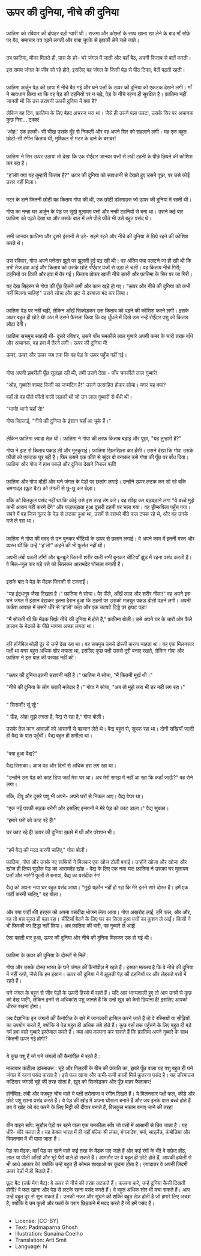# ऊपर की दुनिया, नीचे की दुनिया

##
फ़ातिमा को रविवार की दोपहर बड़ी प्यारी थी। राजमा और कोफ़्तों के साथ खाना खा लेने के बाद माँ सोफ़े पर बैठ, समाचार पत्र पढ़ने लगती और बाबा चुपके से झपकी लेने चले जाते।

##
तब फ़ातिमा, मौका मिलते ही, पास के हरे- भरे जंगल में जाती और वहाँ बैठ, अपनी किताब से बातें करती।

इस समय जंगल के जीव सो रहे होते, इसलिए वह जंगल के किसी पेड़ से पीठ टिका, बैठी पढ़ती रहती।

##
फ़ातिमा अर्जुन पेड़ की छाया में नीचे बैठ गई और घने पत्तों के ऊपर की दुनिया को एकटक देखने लगी। माँ ने सावधान किया था कि वह पेड़ की टहनियों पर न चढ़े, पेड़ के नीचे रहना ही सुरक्षित है। फ़ातिमा नहीं जानती थी कि उस डरावनी ऊपरी दुनिया में क्या है?

लेकिन वह दिन, फ़ातिमा के लिए बेहद अचरज भरा था। जैसे ही उसने पन्ना पलटा, उसके सिर पर अचानक कुछ गिरा... ट्क्क!

'ओह!' एक हल्की- सी चीख उसके मुँह से निकली और वह अपने सिर को सहलाने लगी। यह एक बहुत छोटी-सी रंगीन किताब थी, मुश्किल से मटर के दाने के बराबर!

##
फ़ातिमा ने सिर ऊपर उठाया तो  देखा कि एक रोएँदार जानवर पत्तों से लदी टहनी के पीछे छिपने की कोशिश कर रहा है।

"ह’लो! क्या यह तुम्हारी किताब है?" ऊपर की दुनिया को सावधानी से देखते हुए उसने पूछा, पर उसे कोई उत्तर नहीं मिला।

##
मटर के दाने जितनी छोटी यह किताब गोपा की थी, एक छोटी डॉरमाउस जो ऊपर की दुनिया में रहती थी।

गोपा का नन्हा घर अर्जुन के पेड़ पर सूखे मुलायम पत्तों और नन्ही टहनियों से बना था। उसने कई बार फ़ातिमा को पढ़ते देखा था और उसके बाल में लगे पीले फीते भी उसे बहुत पसंद थे।

##
सभी जानवर फ़ातिमा और दूसरे इंसानों से डरे- सहमे रहते और नीचे की दुनिया से छिपे रहने की कोशिश करते थे।

##
उस रविवार, गोपा अपने पत्तेदार झूले पर झूलती हुई पढ़ रही थी। वह अंतिम पन्ना पलटने जा ही रही थी कि तभी तेज़ हवा आई और किताब को उसके छोटे रोएँदार पंजों से उड़ा ले चली। वह किताब नीचे गिरी; टहनियों पर टिकी और हवा में तैर गई। किताब ठोकर खाती नीचे उतरी और फ़ातिमा के सिर पर जा गिरी।

यह देख सिहरन से गोपा की पूँछ हिलने लगी और कान खड़े हो गए। "ऊपर और नीचे की दुनिया को कभी नहीं मिलना चाहिए!" उसने सोचा और झट से दरवाज़ा बंद कर लिया।

##
फ़ातिमा पेड़ पर नहीं चढ़ी, लेकिन आँखें सिकोड़कर उस किताब को पढ़ने की कोशिश करने लगी। इसके अक्षर बहुत ही छोटे थे! अंत में उसने फैसला किया कि वह धुँधले में दिखे उस नन्हें रोएँदार पशु को किताब लौटा देगी।

फ़ातिमा सचमुच साहसी थी- दूसरे रविवार, उसने  पाँच चमकीले लाल गुब्बारे अपनी कमर के चारों तरफ़ बाँधे और अचानक, वह हवा में तैरने लगी। ऊपर की दुनिया में!

ऊपर, ऊपर और ऊपर जब तक कि वह पेड़ के ऊपर पहुँच नहीं गई।

##
गोपा अपनी झबरीली पूँछ सुलझा रही थी, तभी उसने देखा - पाँच चमकीले लाल गुब्बारे!

"ओह, गुब्बारे! शायद किसी का जन्मदिन है!" उसने उत्साहित होकर सोचा। मगर यह क्या? 

वहाँ तो वह पीले फीतों वाली लड़की थी जो उन लाल गुब्बारों से बँधी थी।

"भागो! भागो यहाँ से!'

गोपा चिल्लाई, "नीचे की दुनिया के इंसान यहाँ आ चुके हैं।"

##
लेकिन फ़ातिमा ज़्यादा तेज़ थी। फ़ातिमा ने गोपा की तरफ़ किताब बढ़ाई और पूछा, "यह तुम्हारी है?"

गोपा ने झट से किताब पकड़ ली और मुस्कुराई। फ़ातिमा खिलखिला कर हँसी। उसने देखा कि गोपा उसके फीतों को एकटक घूर रही है। फिर उसने एक फीते से सुंदर बो बनाकर उसे गोपा की पूँछ पर बाँध दिया। फ़ातिमा और गोपा ने हाथ पकड़े और दुनिया देखने निकल पड़ीं!

##
फ़ातिमा और गोपा दौड़ीं और घने जंगल के पेड़ों पर छलांग लगाई। उन्होंने ऊपर लटक कर सो रहे बाँके चमगादड़ (फ्रूट बैट) को उंगली से छू-छू कर छेड़ा। 

बाँके को बिलकुल पसंद नहीं था कि कोई उसे इस तरह तंग करे। वह खीझ कर बड़बड़ाने लगा “ये बच्चे मुझे कभी आराम नहीं करने देंगे“ और फड़फड़ाता हुआ दूसरी टहनी पर चला गया। वह ड्रीम्सविला पहुँच गया। सपने में वह जिस गूलर के पेड़ से लटका हुआ था, उसमें से रसभरे मीठे फल टपक रहे थे, और  वह उनके मज़े ले रहा था।

##
फ़ातिमा ने गोपा की मदद से उन बुनकर चींटियों के ऊपर से छलांग लगाई। वे अपने काम में इतनी मस्त और व्यस्त थीं कि उन्हें ‘‘ह'लो’’ कहने की भी फुर्सत नहीं थी। 

अपनी लंबी पतली टाँगों और बुलबुले जितनी शरीर वाली सभी बुनकर चींटियाँ झुंड में रहना पसंद करती हैं। वे मिल-जुल कर बड़े पत्ते को सिलकर आरामदेह घोंसला बनाती हैं।

##
इसके बाद वे पेड़ के मेंढक फिरकी से टकराईं।

"यह इंद्रधनुष जैसा दिखता है।" फ़ातिमा ने सोचा। पैर पीले, आँखें लाल और शरीर नीला!" वह अपने इस घने जंगल में इंसान देखकर इतना हैरान हुआ कि टहनी पर उसकी मज़बूत पकड़ ढीली पड़ने लगी। अपनी कर्कश आवाज़ में उसने धीरे से 'ह’लो' कहा और एक चटपटे टिड्डे पर झपट पड़ा! 

"मैं सोचती थी कि मेंढक सिर्फ़ नीचे की दुनिया में होते हैं," फ़ातिमा बोली। उसे अपने घर के चारों ओर फैले तालाब के मेढकों के पीछे भागना अच्छा लगता था।

##
हरि हॉर्नबिल थोड़ी दूर से उन्हें देख रहा था। वह सचमुच उनसे दोस्ती करना चाहता था। वह एक मिलनसार पक्षी था मगर बहुत अधिक शोर मचाता था, इसलिए कुछ पक्षी उससे दूरी बनाए रखते, लेकिन गोपा और फ़ातिमा ने इस बात की परवाह नहीं की।

##
"ऊपर की दुनिया इतनी डरावनी नहीं है।" फ़ातिमा ने सोचा, "मैं कितनी मूर्ख थी।"

"नीचे की दुनिया के लोग काफ़ी मज़ेदार हैं।" गोपा ने सोचा, "अब तो मुझे ज़रा भी डर नहीं लग रहा।"

##
" सिसकी! सूं सूं!" 

" ऊँह, ओह! मुझे लगता है, वैद्य रो रहा है," गोपा बोली। 

उसके तेज़ कान आवाज़ों को आसानी से पहचान लेते थे। वैद्य बहुत रो, सुबक रहा था। दोनों सखियाँ जल्दी ही वैद्य के पास पहुँचीं। वैद्य बहुत ही शर्मीला था।

##
"क्या हुआ वैद्य?"

वैद्य सिसका। आज वह और दिनों से अधिक हरा लग रहा था।

"उन्होंने उस पेड़ को काट दिया जहाँ मेरा घर था। अब मेरी समझ में नहीं आ रहा कि कहाँ जाऊँ?" वह रोने लगा।

बाँके, दीपू और दूसरे पशु भी अपने- अपने घरों से निकल आए। वैद्य बेघर था।

"एक नई पक्की सड़क बनेगी और इसलिए इन्सानों ने मेरे पेड़ को काट डाला।" वैद्य सुबका।

“हमारे घरों को काट रहे हैं!"

घर काट रहे हैं! ऊपर की दुनिया ख़तरे में थी और परेशान भी।

##
"हमें वैद्य की मदद करनी चाहिए," गोपा बोली।

फ़ातिमा, गोपा और उनके नए साथियों ने मिलकर एक खोज टोली बनाई। उन्होंने खोजा और खोजा और खोज ही लिया सुडौल पेड़ का आरामदेह खोह - वैद्य के लिए एक नया घर! फ़ातिमा ने उसका घर मुलायम पत्तों और नारंगी फूलों से बनाया, वैद्य का पसंदीदा रंग!

वैद्य को अपना नया घर बहुत पसंद आया। "मुझे यक़ीन नहीं हो रहा कि मेरे इतने सारे दोस्त हैं। हमें एक पार्टी करनी चाहिए," वह बोला।

##
और क्या पार्टी थी! हरएक को अपना पसंदीदा भोजन लेता आया। गोपा अखरोट लाई, हरि  फल; और और, वह तो बस सुस्त ही पड़ा रहा। चींटियाँ बैठने के लिए घर का सिला हुआ पत्तों का कुशन ले आईं। किसी ने भी फिरकी का टिड्डा नहीं लिया। अब फ़ातिमा की बारी, वह गुब्बारे ले आई!

ऐसा पहली बार हुआ, ऊपर की दुनिया और नीचे की दुनिया मिलकर एक हो गई थी।

##
फ़ातिमा के ऊपर की दुनिया के दोस्तों से मिलें :  

गोपा और उसके दोस्त भारत के घने जंगल कीं कैनॉपीज़ में रहते हैं। इसका मतलब है कि वे नीचे की दुनिया में नहीं रहते, जैसे कि हम इंसान। ऊपर की दुनिया में वे झूलती पेड़ की टहनियों पर और लेहराते पत्तों में रहते हैं। 

घने जंगल के बहुत से जीव पेड़ों के ऊपरी हिस्से में रहते हैं। यदि आप भाग्यशाली हुए तो आप उनमें से कुछ को देख पाएँगे, लेकिन इनमें से अधिकांश पशु जानते हैं कि उन्हें खुद को कैसे छिपाना है! इसलिए आपको धीरज रखना होगा।

जब वैज्ञानिक इन जंगलों कीं कैनॉपीज़ के बारे में जानकारी हासिल करने जाते हैं तो वे रस्सियों या सीढ़ियों का उपयोग करते हैं, क्योंकि ये पेड़ बहुत ही अधिक लंबे होते हैं। कुछ वहाँ तक पहुँचने के लिए बहुत ही बड़े गर्म हवा वाले गुब्बारे इस्तेमाल करते हैं। क्या आप कल्पना कर सकते हैं कि फ़ातिमा अपने गुब्बारे के साथ कितनी ऊपर गई होगी?

##
ये कुछ पशु हैं जो घने जंगलों कीं कैनॉपीज़ में रहते हैं :

मालाबार  कंटीला  डॉरमाउस :  चूहे और गिलहरी के बीच की प्रजाति का, झबरे पूँछ वाला यह पशु बहुत ही घने जंगल में रहना पसंद करता है। इसे फल खाना और कभी-कभी काली मिर्च कुतरना पसंद है। यह डॉरमाउस काँटेदार जंगली चूहे की तरह सोता है, ख़ुद को सिकोड़कर और पूँछ बाहर फैलाकर!

हॉर्नबिल: लंबी और मज़बूत चोंच वाले ये पक्षी तरोताजा व रंगीन दिखते हैं। ये मिलनसार पक्षी फल, कीड़े और छोटे पशु खाना पसंद करते हैं। ये पेड़ की खोह में अपना घोंसला बनाते हैं और जब इनके पास बच्चे होते हैं तब ये खोह को बंद करने के लिए मिट्टी की दीवार बनाते हैं, बिलकुल मकान बनाए जाने की तरह!

##
ग्रीन वाइन साँप: सुडौल पेड़ों पर रहने वाला एक चमकीला  साँप जो पत्तों में आसानी से छिप जाता है। यह धीरे- धीरे चलता है। यह  केवल भारत में ही नहीं बल्कि श्री लंका, बंगलादेश, बर्मा, थाइलैंड, कंबोडिया और वियतनाम में भी पाया जाता है।

पेड़ का मेंढक: वहाँ पेड़ पर रहने वाले कई तरह के मेंढक पाए जाते हैं और कई रंगों के भी! वे सफ़ेद होंठ, लाल या पीली आँखों और भूरे पैरों वाले हो सकते हैं। आमतौर पर वे बहुत ही छोटे होते हैं, आपकी हथेली से भी आधे आकार के! क्योंकि उन्हें बहुत ही कोमल शाखाओं पर कूदना होता है। ज़्यादातर वे अपनी ज़िंदगी ऊपर पेड़ों में ही बिताते हैं।

फ्रूट बैट (उर्फ़ मेगा बैट): वे ऊपर से नीचे की तरफ़ लटकते हैं। कल्पना करे, उन्हें दुनिया कैसी दिखती होगी? वे फल खाना और पेड़ से लटके रहना पसंद करते हैं। वे बहुत अधिक शोर भी मचा सकते हैं। आप उन्हें बहुत दूर से सुन सकते हैं। उनकी नज़र और सूंघने की शक्ति बहुत तेज़ होती है जो हमारे लिए अच्छा है, क्योंकि वे उन फूलों और फलों के पराग छिड़कने में मदद करते हैं जो हमें पसंद हैं।  

##
* License: [CC-BY]
* Text: Padmaparna Ghosh
* Illustration: Sunaina Coelho
* Translation: Arti Smit
* Language: hi
